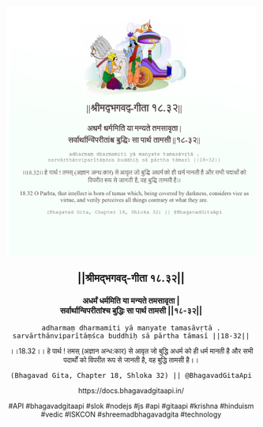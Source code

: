 <img src="../../asset/BG_18_32.png"/>
<center><h2>||श्रीमद्‍भगवद्‍-गीता १८.३२||</h2>
<h3>अधर्मं धर्ममिति या मन्यते तमसावृता |<br/>सर्वार्थान्विपरीतांश्च बुद्धिः सा पार्थ तामसी ||१८-३२||</h3>
<pre>adharmaṃ dharmamiti yā manyate tamasāvṛtā .<br/>sarvārthānviparītāṃśca buddhiḥ sā pārtha tāmasī ||18-32||</pre>
<p>।।18.32।। हे पार्थ ! तमस् (अज्ञान अन्ध:कार) से आवृत जो बुद्धि अधर्म को ही धर्म मानती है और सभी पदार्थों को विपरीत रूप से जानती है, वह बुद्धि तामसी है।।</p>
<pre>(Bhagavad Gita, Chapter 18, Shloka 32) || @BhagavadGitaApi</pre><p>https://docs.bhagavadgitaapi.in/</p><p>#API #bhagavadgitaapi #slok #nodejs #js #api #gitaapi #krishna #hinduism #vedic #ISKCON #shreemadbhagavadgita #technology</p></center>